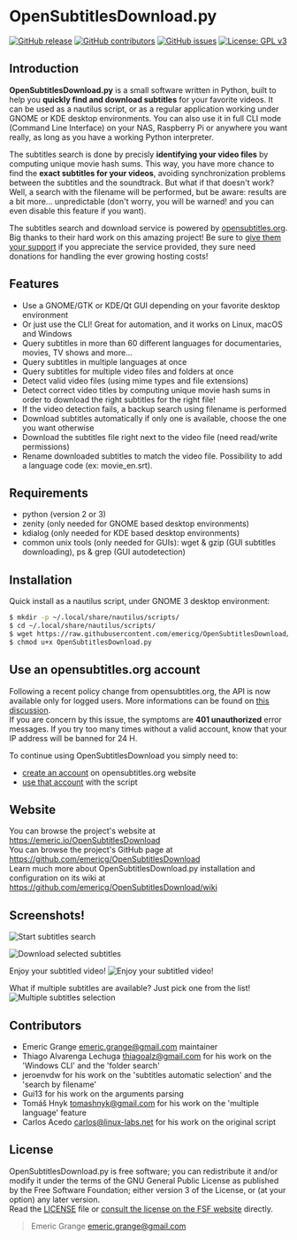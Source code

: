 OpenSubtitlesDownload.py
========================

[![GitHub release](https://img.shields.io/github/release/emericg/OpenSubtitlesDownload.svg?style=flat-square)](https://github.com/emericg/OpenSubtitlesDownload/releases)
[![GitHub contributors](https://img.shields.io/github/contributors/emericg/OpenSubtitlesDownload.svg?style=flat-square)](https://github.com/emericg/OpenSubtitlesDownload/graphs/contributors)
[![GitHub issues](https://img.shields.io/github/issues/emericg/OpenSubtitlesDownload.svg?style=flat-square)](https://github.com/emericg/OpenSubtitlesDownload/issues)
[![License: GPL v3](https://img.shields.io/badge/license-GPL%20v3-brightgreen.svg?style=flat-square)](http://www.gnu.org/licenses/gpl-3.0)

Introduction
------------

**OpenSubtitlesDownload.py** is a small software written in Python, built to help you **quickly find and download subtitles** for your favorite videos. It can be used as a nautilus script, or as a regular application working under GNOME or KDE desktop environments. You can also use it in full CLI mode (Command Line Interface) on your NAS, Raspberry Pi or anywhere you want really, as long as you have a working Python interpreter.

The subtitles search is done by precisly **identifying your video files** by computing unique movie hash sums. This way, you have more chance to find the **exact subtitles for your videos**, avoiding synchronization problems between the subtitles and the soundtrack. But what if that doesn't work? Well, a search with the filename will be performed, but be aware: results are a bit more... unpredictable (don't worry, you will be warned! and you can even disable this feature if you want).

The subtitles search and download service is powered by [opensubtitles.org](https://www.opensubtitles.org). Big thanks to their hard work on this amazing project! Be sure to [give them your support](http://www.opensubtitles.org/en/support) if you appreciate the service provided, they sure need donations for handling the ever growing hosting costs!

Features
--------

- Use a GNOME/GTK or KDE/Qt GUI depending on your favorite desktop environment
- Or just use the CLI! Great for automation, and it works on Linux, macOS and Windows
- Query subtitles in more than 60 different languages for documentaries, movies, TV shows and more...
- Query subtitles in multiple languages at once
- Query subtitles for multiple video files and folders at once
- Detect valid video files (using mime types and file extensions)
- Detect correct video titles by computing unique movie hash sums in order to download the right subtitles for the right file!
- If the video detection fails, a backup search using filename is performed
- Download subtitles automatically if only one is available, choose the one you want otherwise
- Download the subtitles file right next to the video file (need read/write permissions)
- Rename downloaded subtitles to match the video file. Possibility to add a language code (ex: movie_en.srt).

Requirements
------------

- python (version 2 or 3)
- zenity (only needed for GNOME based desktop environments)
- kdialog (only needed for KDE based desktop environments)
- common unix tools (only needed for GUIs): wget & gzip (GUI subtitles downloading), ps & grep (GUI autodetection)

Installation
------------

Quick install as a nautilus script, under GNOME 3 desktop environment:

```bash
$ mkdir -p ~/.local/share/nautilus/scripts/
$ cd ~/.local/share/nautilus/scripts/
$ wget https://raw.githubusercontent.com/emericg/OpenSubtitlesDownload/master/OpenSubtitlesDownload.py
$ chmod u+x OpenSubtitlesDownload.py
```

Use an opensubtitles.org account
--------------------------------

Following a recent policy change from opensubtitles.org, the API is now available only for logged users. More informations can be found on [this discussion](https://github.com/emericg/OpenSubtitlesDownload/issues/51).  
If you are concern by this issue, the symptoms are **401 unauthorized** error messages. If you try too many times without a valid account, know that your IP address will be banned for 24 H.  

To continue using OpenSubtitlesDownload you simply need to:

- [create an account](https://www.opensubtitles.org/en/newuser) on opensubtitles.org website
- [use that account](https://github.com/emericg/OpenSubtitlesDownload/wiki/Adjust-settings#log-in-with-a-registered-user) with the script 

Website
-------

You can browse the project's website at <https://emeric.io/OpenSubtitlesDownload>  
You can browse the project's GitHub page at <https://github.com/emericg/OpenSubtitlesDownload>  
Learn much more about OpenSubtitlesDownload.py installation and configuration on its wiki at <https://github.com/emericg/OpenSubtitlesDownload/wiki>  

Screenshots!
------------

![Start subtitles search](https://raw.githubusercontent.com/emericg/OpenSubtitlesDownload/screenshots/osd_screenshot_launch.png)

![Download selected subtitles](https://raw.githubusercontent.com/emericg/OpenSubtitlesDownload/screenshots/osd_screenshot_autodownload.png)

Enjoy your subtitled video!
![Enjoy your subtitled video!](https://raw.githubusercontent.com/emericg/OpenSubtitlesDownload/screenshots/enjoy-sintel.jpg)

What if multiple subtitles are available? Just pick one from the list!
![Multiple subtitles selection](https://raw.githubusercontent.com/emericg/OpenSubtitlesDownload/screenshots/osd_screenshot_selection.png)

Contributors
------------

- Emeric Grange <emeric.grange@gmail.com> maintainer
- Thiago Alvarenga Lechuga <thiagoalz@gmail.com> for his work on the 'Windows CLI' and the 'folder search'
- jeroenvdw for his work on the 'subtitles automatic selection' and the 'search by filename'
- Gui13 for his work on the arguments parsing
- Tomáš Hnyk <tomashnyk@gmail.com> for his work on the 'multiple language' feature
- Carlos Acedo <carlos@linux-labs.net> for his work on the original script

License
-------

OpenSubtitlesDownload.py is free software; you can redistribute it and/or modify it under the terms of the GNU General Public License as published by the Free Software Foundation; either version 3 of the License, or (at your option) any later version.  
Read the [LICENSE](LICENSE) file or [consult the license on the FSF website](https://www.gnu.org/licenses/gpl-3.0.txt) directly.

> Emeric Grange <emeric.grange@gmail.com>
